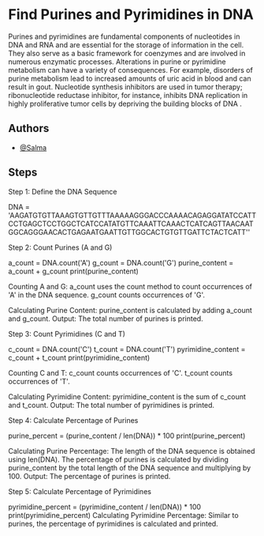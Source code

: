 
# Find Purines and Pyrimidines in DNA

Purines and pyrimidines are fundamental components of nucleotides in DNA and RNA and are essential for the storage of information in the cell. They also serve as a basic framework for coenzymes and are involved in numerous enzymatic processes. Alterations in purine or pyrimidine metabolism can have a variety of consequences. For example, disorders of purine metabolism lead to increased amounts of uric acid in blood and can result in gout. Nucleotide synthesis inhibitors are used in tumor therapy; ribonucleotide reductase inhibitor, for instance, inhibits DNA replication in highly proliferative tumor cells by depriving the building blocks of DNA .

## Authors

- [@Salma](https://github.com/Bioinformatician-dev)


## Steps
Step 1: Define the DNA Sequence

DNA = 'AAGATGTGTTAAAGTGTTGTTTAAAAAGGGACCCAAAACAGAGGATATCCATTCCTGAGCTCCTGGCTCATCCATATGTTCAAATTCAAACTCATCAGTTAACAATGGCAGGGAACACTGAGAATGAATTGTTGGCACTGTGTTGATTCTACTCATT''

Step 2: Count Purines (A and G)

a_count = DNA.count('A')
g_count = DNA.count('G')
purine_content = a_count + g_count
print(purine_content)

Counting A and G:
a_count uses the count method to count occurrences of 'A' in the DNA sequence.
g_count counts occurrences of 'G'.

Calculating Purine Content:
purine_content is calculated by adding a_count and g_count.
Output:
The total number of purines is printed.

Step 3: Count Pyrimidines (C and T)

c_count = DNA.count('C')
t_count = DNA.count('T')
pyrimidine_content = c_count + t_count
print(pyrimidine_content)

Counting C and T:
c_count counts occurrences of 'C'.
t_count counts occurrences of 'T'.

Calculating Pyrimidine Content:
pyrimidine_content is the sum of c_count and t_count.
Output:
The total number of pyrimidines is printed.

Step 4: Calculate Percentage of Purines

purine_percent = (purine_content / len(DNA)) * 100
print(purine_percent)

Calculating Purine Percentage:
The length of the DNA sequence is obtained using len(DNA).
The percentage of purines is calculated by dividing purine_content by the total length of the DNA sequence and multiplying by 100.
Output:
The percentage of purines is printed.

Step 5: Calculate Percentage of Pyrimidines

pyrimidine_percent = (pyrimidine_content / len(DNA)) * 100
print(pyrimidine_percent)
Calculating Pyrimidine Percentage:
Similar to purines, the percentage of pyrimidines is calculated and printed.
